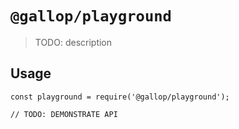# `@gallop/playground`

> TODO: description

## Usage

```
const playground = require('@gallop/playground');

// TODO: DEMONSTRATE API
```
